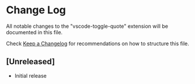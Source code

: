 # Change Log
All notable changes to the "vscode-toggle-quote" extension will be documented in this file.

Check [Keep a Changelog](http://keepachangelog.com/) for recommendations on how to structure this file.

## [Unreleased]
- Initial release